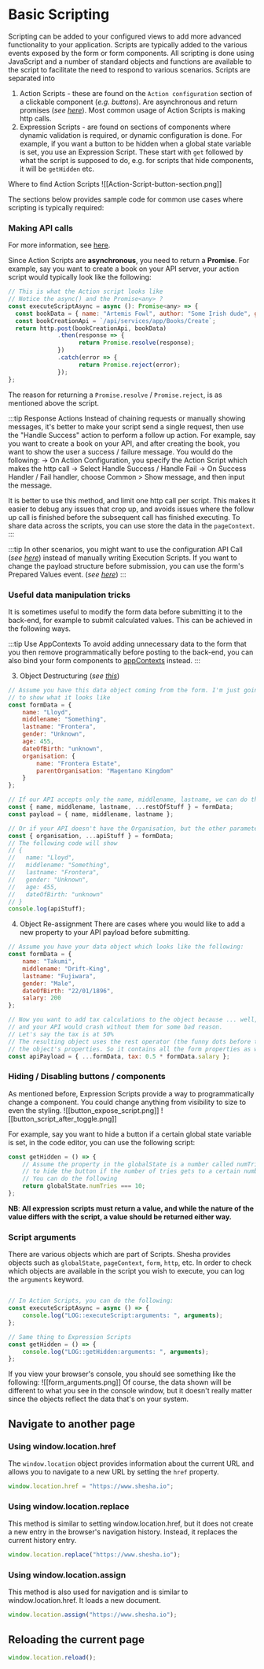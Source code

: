 # Basic Scripting

Scripting can be added to your configured views to add more advanced functionality to your application. Scripts are typically added to the various events exposed by the form or form components. All scripting is done using JavaScript and a number of standard objects and functions are available to the script to facilitate the need to respond to various scenarios. 
Scripts are separated into 
1. Action Scripts - these are found on the `Action configuration` section of a clickable component (*e.g. buttons*).  Are asynchronous and return promises (*see [here](https://www.w3schools.com/js/js_async.asp)*). Most common usage of Action Scripts is making http calls.
2. Expression Scripts - are found on sections of components where dynamic validation is required, or dynamic configuration is done. For example, if you want a button to be hidden when a global state variable is set, you use an Expression Script. These start with `get` followed by what the script is supposed to do, e.g. for scripts that hide components, it will be `getHidden` etc.

Where to find Action Scripts
![[Action-Script-button-section.png]]


The sections below provides sample code for common use cases where scripting is typically required:

### Making API calls
For more information, see [here](/docs/front-end-basics/javascript-api/http).

Since Action Scripts are **asynchronous**, you need to return a **Promise**. For example, say you want to create a book on your API server, your action script would typically look like the following:
```JavaScript
// This is what the Action script looks like
// Notice the async() and the Promise<any> ?
const executeScriptAsync = async (): Promise<any> => {
  const bookData = { name: "Artemis Fowl", author: "Some Irish dude", genre: "dunno" };
  const bookCreationApi = `/api/services/app/Books/Create`;
  return http.post(bookCreationApi, bookData)
			  .then(response => {
					return Promise.resolve(response);			  
			  })
			  .catch(error => {
					return Promise.reject(error);
			  });
};
```

The reason for returning a `Promise.resolve` / `Promise.reject`, is as mentioned above the script. 

:::tip Response Actions
Instead of chaining requests or manually showing messages, it's better to make your script send a single request, then use the "Handle Success" action to perform a follow up action. For example, say you want to create a book on your API, and after creating the book, you want to  show the user a success / failure message. You would do the following:
-> On Action Configuration, you specify the Action Script which makes the http call
-> Select Handle Success / Handle Fail
-> On Success Handler / Fail handler, choose Common > Show message, and then input the message.

It is better to use this method, and limit one http call per script. This makes it easier to debug any issues that crop up, and avoids issues where the follow up call is finished before the subsequent call has finished executing. To share data across the scripts, you can use store the data in the `pageContext`. 
:::

:::tip
In other scenarios, you might want to use the configuration API Call (*see [here](/docs/front-end-basics/configured-views/action-configurations#api-call)*) instead of manually writing Execution Scripts. If you want to change the payload structure before submission, you can use the form's Prepared Values event. (*see [here](/docs/front-end-basics/configured-views/shesha-events/prepared-values)*)
:::

###  Useful data manipulation tricks
It is sometimes useful to modify the form data before submitting it to the back-end, for example to submit calculated values. This can be achieved in the following ways.

:::tip Use AppContexts
To avoid adding unnecessary data to the form that you then remove programmatically before posting to the back-end, you can also bind your form components to [appContexts](/docs/front-end-basics/configured-views/client-side-scripting/shesha-objects/app-context) instead.
:::

3. Object Destructuring (*see [this](https://developer.mozilla.org/en-US/docs/Web/JavaScript/Reference/Operators/Destructuring_assignment#object_destructuring)*)
```JavaScript
// Assume you have this data object coming from the form. I'm just going to declare it here
// to show what it looks like
const formData = { 
	name: "Lloyd", 
	middlename: "Something", 
	lastname: "Frontera", 
	gender: "Unknown", 
	age: 455, 
	dateOfBirth: "unknown", 
	organisation: {
		name: "Frontera Estate",
		parentOrganisation: "Magentano Kingdom"
	} 
};

// If our API accepts only the name, middlename, lastname, we can do the following
const { name, middlename, lastname, ...restOfStuff } = formData;
const payload = { name, middlename, lastname };

// Or if your API doesn't have the Organisation, but the other parameters, you can do this
const { organisation, ...apiStuff } = formData; 
// The following code will show
// { 
//	 name: "Lloyd", 
//	 middlename: "Something", 
//	 lastname: "Frontera", 
//	 gender: "Unknown", 
//	 age: 455, 
//	 dateOfBirth: "unknown"
// }
console.log(apiStuff); 
```

4. Object Re-assignment
There are cases where you would like to add a new property to your API payload before submitting. 
```JavaScript
// Assume you have your data object which looks like the following:
const formData = { 
	name: "Takumi", 
	middlename: "Drift-King", 
	lastname: "Fujiwara", 
	gender: "Male", 
	dateOfBirth: "22/01/1896",
	salary: 200
};

// Now you want to add tax calculations to the object because ... well, everybody pays taxes
// and your API would crash without them for some bad reason.
// Let's say the tax is at 50%
// The resulting object uses the rest operator (the funny dots before the formData) to copy
// the object's properties. So it contains all the form properties as well as the tax deduction.
const apiPayload = { ...formData, tax: 0.5 * formData.salary };
```


###  Hiding / Disabling buttons / components
As mentioned before, Expression Scripts provide a way to programmatically change a component. You could change anything from visibility to size to even the styling. ![[button_expose_script.png]]
![[button_script_after_toggle.png]]

For example, say you want to hide a button if a certain global state variable is set, in the code editor, you can use the following script:

```JavaScript
const getHidden = () => {
	// Assume the property in the globalState is a number called numTries, and you want 
	// to hide the button if the number of tries gets to a certain number.
	// You can do the following
	return globalState.numTries === 10;
};
```

**NB**: **All expression scripts must return a value, and while the nature of the value differs with the script, a value should be returned either way.**

### Script arguments
There are various objects which are part of Scripts. Shesha provides objects such as `globalState`, `pageContext`, `form`, `http`, etc. In order to check which objects are available in the script you wish to execute, you can log the `arguments` keyword.

```JavaScript

// In Action Scripts, you can do the following:
const executeScriptAsync = async () => {
    console.log("LOG::executeScript:arguments: ", arguments);
};

// Same thing to Expression Scripts
const getHidden = () => {
	console.log("LOG::getHidden:arguments: ", arguments);
};
```

If you view your browser's console, you should see something like the following:
![[form_arguments.png]]
Of course, the data shown will be different to what you see in the console window, but it doesn't really matter since the objects reflect the data that's on your system.

## Navigate to another page

### Using window.location.href

The `window.location` object provides information about the current URL and allows you to navigate to a new URL by setting the `href` property.

```javascript
window.location.href = "https://www.shesha.io";
```

### Using window.location.replace

This method is similar to setting window.location.href, but it does not create a new entry in the browser's navigation history. Instead, it replaces the current history entry.

```javascript
window.location.replace("https://www.shesha.io");
```

### Using window.location.assign

This method is also used for navigation and is similar to window.location.href. It loads a new document.

```javascript
window.location.assign("https://www.shesha.io");
```

## Reloading the current page

```javascript
window.location.reload();
```
